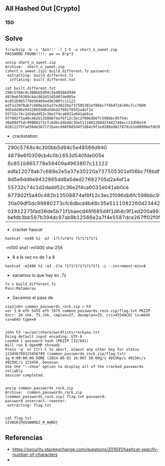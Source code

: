 ## All Hashed Out [Crypto]

### 150


## Solve


```
fcrackzip -b -c 'Aa1!:' -l 1-5 -u short_n_sweet.zip
PASSWORD FOUND!!!!: pw == B!p*3
```

```
unzip short_n_sweet.zip        
Archive:  short_n_sweet.zip
[short_n_sweet.zip] build_different.7z password: 
 extracting: build_different.7z      
  inflating: built_different.txt  
```

```
cat built_different.txt 
290c5768c4c300bb5d94c5e48566d940
4878e6f0309cb4c0b1653d540fde005e
6c851b965778e56409a4963807c11122
edfa12078ab7c689e2e5a37e30220a737505301ef06bc7f8bdf24c89c7cc7689
9d5e6dd6e9432865dd6a5ded27682705d2a4ef1a
55732c74c1d2dadd52c36e2f4ca6031e041ab0ce
977802f5a40c482b13508874af6f12c3ec2f096db6fc598bbc95754c
30a09df5dc99880273cfc6dbcd4b48c35e5111082260d23442740ecc21d56e19
02812275fad36de5b71f1baecd48f685d4f1d64c9f1ed200a981f870cb3a9899befdb3bb597b394dc97ab9b12566e2a7f4e5587dce267ff02f0f4050fdd6baf8

```

- crackstation

|                                                                                                                                        |         |            |
| -------------------------------------------------------------------------------------------------------------------------------------- | ------- | ---------- |
| 290c5768c4c300bb5d94c5e48566d940                                                                                                       | md2     | Matamoros  |
| 4878e6f0309cb4c0b1653d540fde005e                                                                                                       | md4     | Matamoros  |
| 6c851b965778e56409a4963807c11122                                                                                                       | md5     | Matamoros  |
| edfa12078ab7c689e2e5a37e30220a737505301ef06bc7f8bdf24c89c7cc7689                                                                       | Unknown | Not found. |
| 9d5e6dd6e9432865dd6a5ded27682705d2a4ef1a                                                                                               | Unknown | Not found. |
| 55732c74c1d2dadd52c36e2f4ca6031e041ab0ce                                                                                               | sha1    | Matamoros  |
| 977802f5a40c482b13508874af6f12c3ec2f096db6fc598bbc95754c                                                                               | sha224  | Matamoros  |
| 30a09df5dc99880273cfc6dbcd4b48c35e5111082260d23442740ecc21d56e19                                                                       | sha256  | Matamoros  |
| 02812275fad36de5b71f1baecd48f685d4f1d64c9f1ed200a981f870cb3a9899  <br>befdb3bb597b394dc97ab9b12566e2a7f4e5587dce267ff02f0f4050fdd6baf8 | sha512  | Matamoros  |
- cracker hascat
```
hashcat -m100 h2 -a3 -1?l?u?d?s ?1?1?1?1?1
```

-m100 sha1
-m1400 sha-256

- 8 a la vez no de 1 a 8
```
hashcat -m1400 h1 -a3 -1?a ?1?1?1?1?1?1?1?1 -i --increment-min=8
```

- sacamos lo que hay en .7z
```
7z x build_different.7z
Pass:Matamoros
```
- Sacamos el pass de 
```
zip2john common_passwords_rock.zip > h3
ver 1.0 efh 5455 efh 7875 common_passwords_rock.zip/flag.txt PKZIP Encr: 2b chk, TS_chk, cmplen=37, decmplen=25, crc=45549CEC ts=A645 cs=a645 type=0


john h3 -w=/usr/share/wordlists/rockyou.txt 
Using default input encoding: UTF-8
Loaded 1 password hash (PKZIP [32/64])
Will run 6 OpenMP threads
Press 'q' or Ctrl-C to abort, almost any other key for status
123456789123456789 (common_passwords_rock.zip/flag.txt)     
1g 0:00:00:00 DONE (2024-06-03 16:09) 50.00g/s 4915Kp/s 4915Kc/s 4915KC/s 123456..Donovan
Use the "--show" option to display all of the cracked passwords reliably
Session completed. 


unzip common_passwords_rock.zip  
Archive:  common_passwords_rock.zip
[common_passwords_rock.zip] flag.txt password: 
password incorrect--reenter: 
 extracting: flag.txt  


cat flag.txt 
SIVBGR{P@SSW0RDZ_R_H@RD}

```




## Referencias
- https://security.stackexchange.com/questions/201931/hashcat-specify-number-of-characters
- 